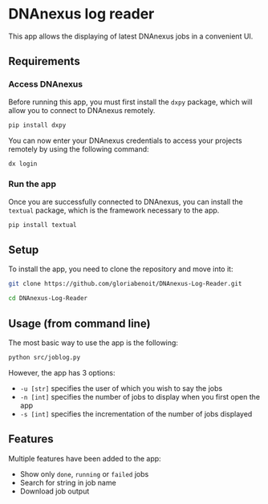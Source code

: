 # DNAnexus log reader

This app allows the displaying of latest DNAnexus jobs in a convenient UI.

## Requirements

### Access DNAnexus

Before running this app, you must first install the `dxpy` package, which will allow you to connect to DNAnexus remotely.

```bash
pip install dxpy
```

You can now enter your DNAnexus credentials to access your projects remotely by using the following command:

```bash
dx login
```

### Run the app

Once you are successfully connected to DNAnexus, you can install the `textual` package, which is the framework necessary to the app.

```bash
pip install textual
```

## Setup

To install the app, you need to clone the repository and move into it:

```bash
git clone https://github.com/gloriabenoit/DNAnexus-Log-Reader.git

cd DNAnexus-Log-Reader
```

## Usage (from command line)

The most basic way to use the app is the following:

```bash
python src/joblog.py
```

However, the app has 3 options:

* `-u [str]` specifies the user of which you wish to say the jobs
* `-n [int]` specifies the number of jobs to display when you first open the app
* `-s [int]` specifies the incrementation of the number of jobs displayed

## Features

Multiple features have been added to the app:

* Show only `done`, `running` or `failed` jobs
* Search for string in job name
* Download job output
